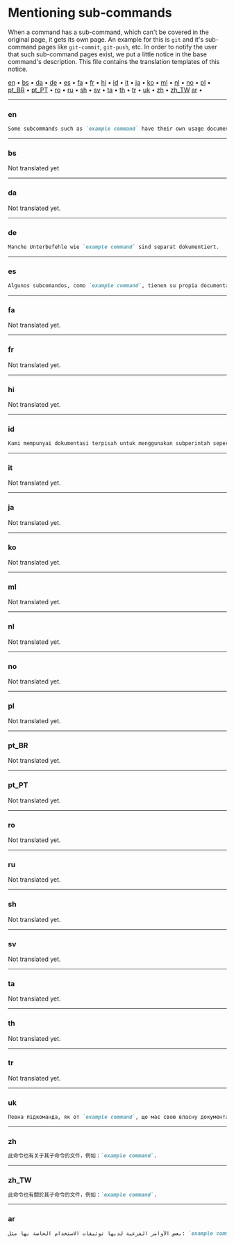 # Mentioning sub-commands

When a command has a sub-command, which can't be covered in the original page, it gets its own page.
An example for this is `git` and it's sub-command pages like `git-commit`, `git-push`, etc.
In order to notify the user that such sub-command pages exist, we put a little notice in the base command's description.
This file contains the translation templates of this notice.

[en](#en) •
[bs](#bs) •
[da](#da) •
[de](#de) •
[es](#es) •
[fa](#fa) •
[fr](#fr) •
[hi](#hi) •
[id](#id) •
[it](#it) •
[ja](#ja) •
[ko](#ko) •
[ml](#ml) •
[nl](#nl) •
[no](#no) •
[pl](#pl) •
[pt_BR](#pt_br) •
[pt_PT](#pt_pt) •
[ro](#ro) •
[ru](#ru) •
[sh](#sh) •
[sv](#sv) •
[ta](#ta) •
[th](#th) •
[tr](#tr) •
[uk](#uk) •
[zh](#zh) •
[zh_TW](#zh_tw)
[ar](#ar) •

---
### en

```markdown
Some subcommands such as `example command` have their own usage documentation.
```

---
### bs

Not translated yet

---
### da

Not translated yet.

---
### de

```markdown
Manche Unterbefehle wie `example command` sind separat dokumentiert.
```

---
### es

```markdown
Algunos subcomandos, como `example command`, tienen su propia documentación de uso.
```

---
### fa

Not translated yet.

---
### fr

Not translated yet.

---
### hi

Not translated yet.

---
### id

```markdown
Kami mempunyai dokumentasi terpisah untuk menggunakan subperintah seperti `example command`.
```

---
### it

Not translated yet.

---
### ja

Not translated yet.

---
### ko

Not translated yet.

---
### ml

Not translated yet.

---
### nl

Not translated yet.

---
### no

Not translated yet.

---
### pl

Not translated yet.

---
### pt_BR

Not translated yet.

---
### pt_PT

Not translated yet.

---
### ro

Not translated yet.

---
### ru

Not translated yet.

---
### sh

Not translated yet.

---
### sv

Not translated yet.


---
### ta

Not translated yet.

---
### th

Not translated yet.

---
### tr

Not translated yet.

---
### uk

```markdown
Певна підкоманда, як от `example command`, що має свою власну документацію.
```

---
### zh

```markdown
此命令也有关于其子命令的文件，例如：`example command`.
```

---
### zh_TW

```markdown
此命令也有關於其子命令的文件，例如：`example command`.
```

---
### ar

```markdown
بعض الأوامر الفرعية لديها توثيقات الاستخدام الخاصة بها مثل: `example command`
```
